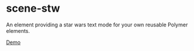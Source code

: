 # scene-stw

An element providing a star wars text mode for your own reusable Polymer elements.

[Demo](http://manufosela.es/examples/polymer/polymer-scene/scene-stw/demo/)
